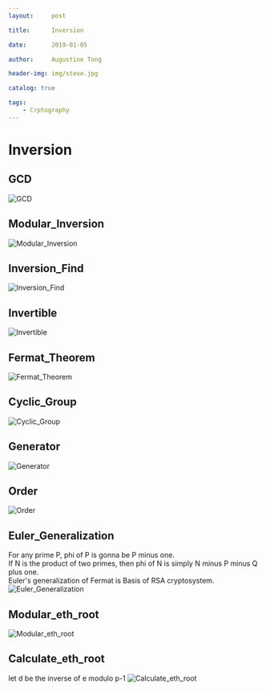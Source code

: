 ```yaml
---
layout:     post

title:      Inversion

date:       2019-01-05

author:     Augustine Tong

header-img: img/steve.jpg

catalog: true

tags:
    - Crptography
---
```


# Inversion


## GCD
![GCD](/img/crpto/GCD.png)

## Modular_Inversion
![Modular_Inversion](/img/crpto/Modular_Inversion.png)

## Inversion_Find
![Inversion_Find](/img/crpto/Inversion_Find.png)

## Invertible
![Invertible](/img/crpto/Invertible.png)

## Fermat_Theorem
![Fermat_Theorem](/img/crpto/Fermat_Theorem.png)

## Cyclic_Group
![Cyclic_Group](/img/crpto/Cyclic_Group.png)

## Generator
![Generator](/img/crpto/Generator.png)

## Order
![Order](/img/crpto/Order.png) 


## Euler_Generalization
For any prime P, phi of P is gonna be P minus one. <br>
If N is the product of two primes, then phi of N is simply N minus P minus Q plus one. <br>
Euler's generalization of Fermat is Basis of RSA cryptosystem.
![Euler_Generalization](/img/crpto/Euler_Generalization.png)

## Modular_eth_root
![Modular_eth_root](/img/crpto/Modular_eth_root.png)

## Calculate_eth_root
let d be the inverse of e modulo p-1
![Calculate_eth_root](/img/crpto/Calculate_eth_root.png)

